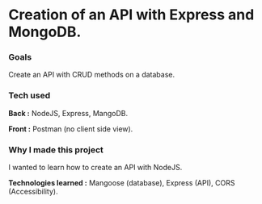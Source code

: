 <h1>Creation of an API with Express and MongoDB.</h1>
<h3>Goals</h3>
<p>Create an API with CRUD methods on a database.</p>
<h3>Tech used</h3>
<p><strong>Back :</strong> NodeJS, Express, MangoDB. </p>
<p><strong>Front :</strong> Postman (no client side view).</p>
<h3>Why I made this project</h3>
<p>I wanted to learn how to create an API with NodeJS.</p>
<p><strong>Technologies learned :</strong> Mangoose (database), Express (API), CORS (Accessibility).</p>



